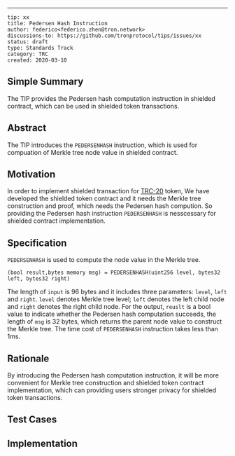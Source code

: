 ---
```
tip: xx 
title: Pedersen Hash Instruction 
author: federico<federico.zhen@tron.network>
discussions-to: https://github.com/tronprotocol/tips/issues/xx
status: draft
type: Standards Track
category: TRC
created: 2020-03-10
```

## Simple Summary 

The TIP provides the Pedersen hash computation instruction in shielded contract, which can be used in shielded token transactions.

## Abstract 

The TIP introduces the `PEDERSENHASH` instruction, which is used for compuation of Merkle tree node value in shielded contract. 

## Motivation 

In order to implement shielded transaction for [TRC-20](https://github.com/tronprotocol/TIPs/blob/master/tip-20.md) token,  We have developed the shielded token contract and  it needs the Merkle tree construction and proof, which needs the Pedersen hash compution. So providing the Pedersen hash instruction `PEDERSENHASH` is nesscessary for shielded contract implementation.

## Specification

`PEDERSENHASH` is used to compute the node value in the  Merkle tree.

```
(bool result,bytes memory msg) = PEDERSENHASH(uint256 level, bytes32 left, bytes32 right)
```

The length of `input` is 96 bytes and it includes three parameters: `level`, `left` and `right`. `level` denotes Merkle tree level; `left` denotes the left child node and `right` denotes the right child node.  For the output, `reuslt` is a bool value to indicate whether the Pedersen hash computation succeeds, the length of `msg` is 32 bytes, which returns the parent node value to construct the Merkle tree. The time cost of `PEDERSENHASH` instruction takes less than 1ms.

## Rationale

By introducing the Pedersen hash computation instruction, it will be more convenient for Merkle tree construction and  shielded token contract implementation, which can providing users stronger privacy for shielded token transactions.

## Test Cases



## Implementation 





